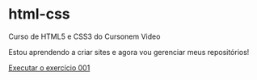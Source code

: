 # html-css
 Curso de HTML5 e CSS3 do Cursonem Video

Estou aprendendo a criar sites e agora vou gerenciar meus repositórios!

<a href="https://github.com/ClebsonJoseLuiz/html-css/tree/main/exercicio/ex001/index.html" >Executar o exercício 001</a>